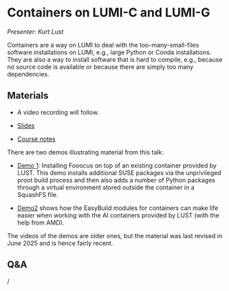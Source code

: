 # Containers on LUMI-C and LUMI-G

*Presenter: Kurt Lust*

Containers are a way on LUMI to deal with the too-many-small-files software
installations on LUMI, e.g., large Python or Conda installations. They are also a 
way to install software that is hard to compile, e.g., because no source code is
available or because there are simply too many dependencies.


## Materials

<!--
Materials will be made available after the lecture
-->

<!--
<video src="https://462000265.lumidata.eu/2day-20251020/recordings/205-Containers.mp4" controls="controls"></video>
-->

-   A video recording will follow.

-   [Slides](https://462000265.lumidata.eu/2day-20251020/files/LUMI-2day-20251020-205-Containers.pdf)

-   [Course notes](205-Containers.md)

There are two demos illustrating material from this talk:

-   [Demo 1](Demo1.md): Installing Fooocus on top of an existing container provided by LUST.
    This demo installs additional SUSE packages via the unprivileged proot build process and 
    then also adds a number of Python packages through a virtual environment stored outside 
    the container in a SquashFS file.

-   [Demo2](Demo2.md) shows how the EasyBuild modules for containers can make life easier
    when working with the AI containers provided by LUST (with the help from AMD). 

The videos of the demos are older ones, but the material was last revised in June 2025 and is 
hence fairly recent.

<!--
Archived materials on LUMI:

-   Slides: `/appl/local/training/2day-20251020/files/LUMI-2day-20251020-205-Containers.pdf`

-   Recording: `/appl/local/training/2day-20251020/recordings/205-Containers.mp4`
-->


## Q&A

/
